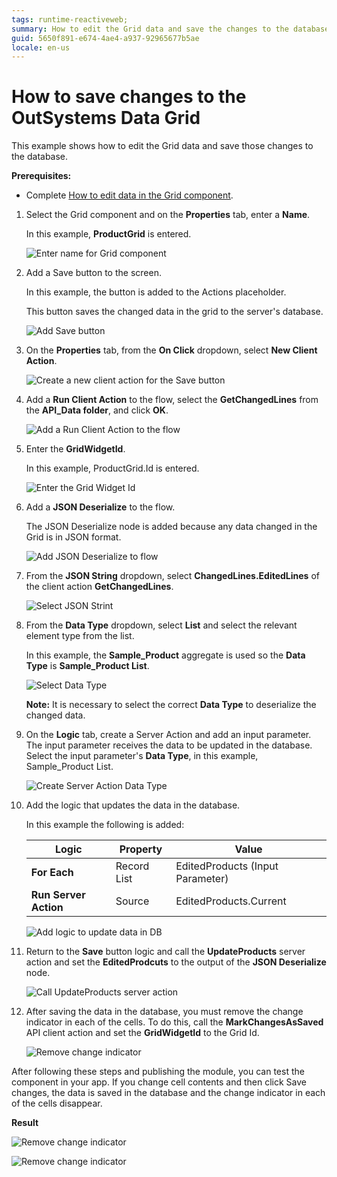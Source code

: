 ```yaml
---
tags: runtime-reactiveweb;
summary: How to edit the Grid data and save the changes to the database
guid: 5650f891-e674-4ae4-a937-92965677b5ae
locale: en-us
---
```


#  How to save changes to the OutSystems Data Grid

This example shows how to edit the Grid data and save those changes to the database.

**Prerequisites:** 

* Complete [How to edit data in the Grid component](how-to-edit-data.md).

1. Select the Grid component and on the **Properties** tab, enter a **Name**.

    In this example, **ProductGrid** is entered.

    ![Enter name for Grid component](images/grid-save-name-ss.png)

1. Add a Save button to the screen.

    In this example, the button is added to the Actions placeholder.

    This button saves the changed data in the grid  to the server's database.


    ![Add Save button](images/grid-save-button-ss.png)

1. On the **Properties** tab, from the **On Click** dropdown, select **New Client Action**.

    ![Create a new client action for the Save button](images/grid-save-clientaction-ss.png)

1. Add a **Run Client Action** to the flow, select the **GetChangedLines** from the **API_Data folder**, and click **OK**.

    ![Add a Run Client Action to the flow](images/grid-save-runaction-ss.png)

1. Enter the **GridWidgetId**.
    
    In this example, ProductGrid.Id is entered.

    ![Enter the Grid Widget Id](images/grid-save-gridid-ss.png)
    
1. Add a **JSON Deserialize** to the flow.

    The JSON Deserialize node is added because any data changed in the Grid is in JSON format.

    ![Add JSON Deserialize to flow](images/grid-save-json-ss.png)
 
1.  From the **JSON String** dropdown, select **ChangedLines.EditedLines** of the client action **GetChangedLines**.

    ![Select JSON Strint](images/grid-save-jsonstring-ss.png)

1. From the **Data Type** dropdown, select **List** and select the relevant element type from the list.

    In this example, the **Sample_Product** aggregate is used so the **Data Type** is **Sample_Product List**.

    ![Select Data Type](images/grid-save-datatype-ss.png)

    **Note:** It is necessary to select the correct **Data Type** to deserialize the changed data.

1. On the **Logic** tab, create a Server Action and add an input parameter. The input parameter receives the data to be updated in the database. Select the input parameter's **Data Type**, in this example, Sample_Product List.

    ![Create Server Action Data Type](images/grid-save-serveraction-ss.png)

1. Add the logic that updates the data in the database. 

    In this example the following is added:

    | **Logic** | **Property** | **Value** |
    |---|---|---|
    | **For Each**  | Record List | EditedProducts (Input Parameter) |
    | **Run Server Action** | Source | EditedProducts.Current | 

    ![Add logic to update data in DB](images/grid-save-logic-ss.png)

1. Return to the **Save** button logic and call the **UpdateProducts** server action and set the **EditedProdcuts** to the output of the **JSON Deserialize** node.

    ![Call UpdateProducts server action](images/grid-save-callaction-ss.png)

1. After saving the data in the database, you must remove the change indicator in each of the cells. To do this, call the **MarkChangesAsSaved** API client action and set the **GridWidgetId** to the Grid Id.

    ![Remove change indicator](images/grid-save-removemarks-ss.png)

After following these steps and publishing the module, you can test the component in your app. If you change cell contents and then click Save changes, the data is saved in the database and the change indicator in each of the cells disappear.

**Result**

![Remove change indicator](images/grid-save-resultbefore-ss.png)

![Remove change indicator](images/grid-save-resultafter-ss.png)
